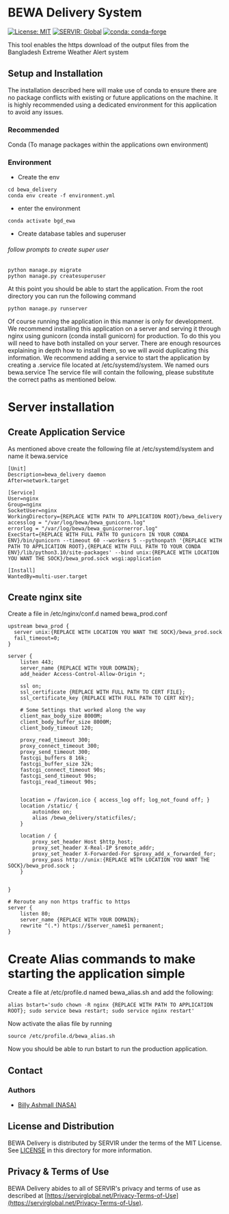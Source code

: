 # BEWA Delivery System

[![License: MIT](https://img.shields.io/badge/License-MIT-yellow.svg)](https://opensource.org/licenses/MIT)
[![SERVIR: Global](https://img.shields.io/badge/SERVIR-Global-green)](https://servirglobal.net)
[![conda: conda-forge](https://shields.io/badge/conda%7Cconda--forge-v3.7.1-blue)](https://conda.io/)

This tool enables the https download of the output files from the Bangladesh Extreme Weather Alert system

## Setup and Installation
The installation described here will make use of conda to ensure there are no package conflicts with
existing or future applications on the machine.  It is highly recommended using a dedicated environment
for this application to avoid any issues.

### Recommended
Conda (To manage packages within the applications own environment)

### Environment
- Create the env

```shell
cd bewa_delivery
conda env create -f environment.yml
```

- enter the environment

```shell
conda activate bgd_ewa
```

- Create database tables and superuser
###### follow prompts to create super user
```commandline
python manage.py migrate
python manage.py createsuperuser
```

At this point you should be able to start the application.  From the root directory you can run the following command

```
python manage.py runserver
```

Of course running the application in this manner is only for development.  We recommend installing
this application on a server and serving it through nginx using gunicorn (conda install gunicorn) for production.  To do this you will need to
have both installed on your server.  There are enough resources explaining in depth how to install them,
so we will avoid duplicating this information.  We recommend adding a service to start the application
by creating a .service file located at /etc/systemd/system.  We named ours bewa.service
The service file will contain the following, please substitute the correct paths as mentioned below.

# Server installation
## Create Application Service
As mentioned above create the following file at /etc/systemd/system and name it bewa.service
```editorconfig
[Unit]
Description=bewa_delivery daemon
After=network.target

[Service]
User=nginx
Group=nginx
SocketUser=nginx
WorkingDirectory={REPLACE WITH PATH TO APPLICATION ROOT}/bewa_delivery
accesslog = "/var/log/bewa/bewa_gunicorn.log"
errorlog = "/var/log/bewa/bewa_gunicornerror.log"
ExecStart={REPLACE WITH FULL PATH TO gunicorn IN YOUR CONDA ENV}/bin/gunicorn --timeout 60 --workers 5 --pythonpath '{REPLACE WITH PATH TO APPLICATION ROOT},{REPLACE WITH FULL PATH TO YOUR CONDA ENV}/lib/python3.10/site-packages' --bind unix:{REPLACE WITH LOCATION YOU WANT THE SOCK}/bewa_prod.sock wsgi:application

[Install]
WantedBy=multi-user.target

```
## Create nginx site
Create a file in /etc/nginx/conf.d named bewa_prod.conf

```editorconfig
upstream bewa_prod {
  server unix:{REPLACE WITH LOCATION YOU WANT THE SOCK}/bewa_prod.sock 
  fail_timeout=0;
}

server {
    listen 443;
    server_name {REPLACE WITH YOUR DOMAIN};
    add_header Access-Control-Allow-Origin *;

    ssl on;
    ssl_certificate {REPLACE WITH FULL PATH TO CERT FILE};
    ssl_certificate_key {REPLACE WITH FULL PATH TO CERT KEY};

    # Some Settings that worked along the way
    client_max_body_size 8000M;
    client_body_buffer_size 8000M;
    client_body_timeout 120;

    proxy_read_timeout 300;
    proxy_connect_timeout 300;
    proxy_send_timeout 300;
    fastcgi_buffers 8 16k;
    fastcgi_buffer_size 32k;
    fastcgi_connect_timeout 90s;
    fastcgi_send_timeout 90s;
    fastcgi_read_timeout 90s;


    location = /favicon.ico { access_log off; log_not_found off; }
    location /static/ {
        autoindex on;
        alias /bewa_delivery/staticfiles/;
    }

    location / {
        proxy_set_header Host $http_host;
        proxy_set_header X-Real-IP $remote_addr;
        proxy_set_header X-Forwarded-For $proxy_add_x_forwarded_for;
        proxy_pass http://unix:{REPLACE WITH LOCATION YOU WANT THE SOCK}/bewa_prod.sock ;
    }


}

# Reroute any non https traffic to https
server {
    listen 80;
    server_name {REPLACE WITH YOUR DOMAIN};
    rewrite ^(.*) https://$server_name$1 permanent;
}

```
# Create Alias commands to make starting the application simple
Create a file at /etc/profile.d named bewa_alias.sh and add the following:
```commandline
alias bstart='sudo chown -R nginx {REPLACE WITH PATH TO APPLICATION ROOT}; sudo service bewa restart; sudo service nginx restart'
```
Now activate the alias file by running
```commandline
source /etc/profile.d/bewa_alias.sh
```

Now you should be able to run bstart to run the production application.  

## Contact

### Authors

- [Billy Ashmall (NASA)](mailto:billy.ashmall@nasa.gov)

## License and Distribution

BEWA Delivery is distributed by SERVIR under the terms of the MIT License. See
[LICENSE](https://github.com/SERVIR/bewa_delivery/blob/master/LICENSE) in this directory for more information.

## Privacy & Terms of Use

BEWA Delivery abides to all of SERVIR's privacy and terms of use as described
at [https://servirglobal.net/Privacy-Terms-of-Use](https://servirglobal.net/Privacy-Terms-of-Use).